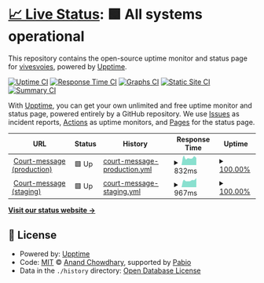 # [📈 Live Status](https://vivesvoies.github.io/court-message-uptime): <!--live status--> **🟩 All systems operational**

This repository contains the open-source uptime monitor and status page for [vivesvoies](https://vivesvoies.github.io/court-message-uptime), powered by [Upptime](https://github.com/upptime/upptime).

[![Uptime CI](https://github.com/vivesvoies/court-message-uptime/workflows/Uptime%20CI/badge.svg)](https://github.com/vivesvoies/court-message-uptime/actions?query=workflow%3A%22Uptime+CI%22)
[![Response Time CI](https://github.com/vivesvoies/court-message-uptime/workflows/Response%20Time%20CI/badge.svg)](https://github.com/vivesvoies/court-message-uptime/actions?query=workflow%3A%22Response+Time+CI%22)
[![Graphs CI](https://github.com/vivesvoies/court-message-uptime/workflows/Graphs%20CI/badge.svg)](https://github.com/vivesvoies/court-message-uptime/actions?query=workflow%3A%22Graphs+CI%22)
[![Static Site CI](https://github.com/vivesvoies/court-message-uptime/workflows/Static%20Site%20CI/badge.svg)](https://github.com/vivesvoies/court-message-uptime/actions?query=workflow%3A%22Static+Site+CI%22)
[![Summary CI](https://github.com/vivesvoies/court-message-uptime/workflows/Summary%20CI/badge.svg)](https://github.com/vivesvoies/court-message-uptime/actions?query=workflow%3A%22Summary+CI%22)

With [Upptime](https://upptime.js.org), you can get your own unlimited and free uptime monitor and status page, powered entirely by a GitHub repository. We use [Issues](https://github.com/vivesvoies/court-message-uptime/issues) as incident reports, [Actions](https://github.com/vivesvoies/court-message-uptime/actions) as uptime monitors, and [Pages](https://vivesvoies.github.io/court-message-uptime) for the status page.

<!--start: status pages-->
<!-- This summary is generated by Upptime (https://github.com/upptime/upptime) -->
<!-- Do not edit this manually, your changes will be overwritten -->
<!-- prettier-ignore -->
| URL | Status | History | Response Time | Uptime |
| --- | ------ | ------- | ------------- | ------ |
| <img alt="" src="https://icons.duckduckgo.com/ip3/court-message.fr.ico" height="13"> [Court-message (production)](https://court-message.fr) | 🟩 Up | [court-message-production.yml](https://github.com/vivesvoies/court-message-uptime/commits/HEAD/history/court-message-production.yml) | <details><summary><img alt="Response time graph" src="./graphs/court-message-production/response-time-week.png" height="20"> 832ms</summary><br><a href="https://vivesvoies.github.io/court-message-uptime/history/court-message-production"><img alt="Response time 897" src="https://img.shields.io/endpoint?url=https%3A%2F%2Fraw.githubusercontent.com%2Fvivesvoies%2Fcourt-message-uptime%2FHEAD%2Fapi%2Fcourt-message-production%2Fresponse-time.json"></a><br><a href="https://vivesvoies.github.io/court-message-uptime/history/court-message-production"><img alt="24-hour response time 866" src="https://img.shields.io/endpoint?url=https%3A%2F%2Fraw.githubusercontent.com%2Fvivesvoies%2Fcourt-message-uptime%2FHEAD%2Fapi%2Fcourt-message-production%2Fresponse-time-day.json"></a><br><a href="https://vivesvoies.github.io/court-message-uptime/history/court-message-production"><img alt="7-day response time 832" src="https://img.shields.io/endpoint?url=https%3A%2F%2Fraw.githubusercontent.com%2Fvivesvoies%2Fcourt-message-uptime%2FHEAD%2Fapi%2Fcourt-message-production%2Fresponse-time-week.json"></a><br><a href="https://vivesvoies.github.io/court-message-uptime/history/court-message-production"><img alt="30-day response time 825" src="https://img.shields.io/endpoint?url=https%3A%2F%2Fraw.githubusercontent.com%2Fvivesvoies%2Fcourt-message-uptime%2FHEAD%2Fapi%2Fcourt-message-production%2Fresponse-time-month.json"></a><br><a href="https://vivesvoies.github.io/court-message-uptime/history/court-message-production"><img alt="1-year response time 923" src="https://img.shields.io/endpoint?url=https%3A%2F%2Fraw.githubusercontent.com%2Fvivesvoies%2Fcourt-message-uptime%2FHEAD%2Fapi%2Fcourt-message-production%2Fresponse-time-year.json"></a></details> | <details><summary><a href="https://vivesvoies.github.io/court-message-uptime/history/court-message-production">100.00%</a></summary><a href="https://vivesvoies.github.io/court-message-uptime/history/court-message-production"><img alt="All-time uptime 99.98%" src="https://img.shields.io/endpoint?url=https%3A%2F%2Fraw.githubusercontent.com%2Fvivesvoies%2Fcourt-message-uptime%2FHEAD%2Fapi%2Fcourt-message-production%2Fuptime.json"></a><br><a href="https://vivesvoies.github.io/court-message-uptime/history/court-message-production"><img alt="24-hour uptime 100.00%" src="https://img.shields.io/endpoint?url=https%3A%2F%2Fraw.githubusercontent.com%2Fvivesvoies%2Fcourt-message-uptime%2FHEAD%2Fapi%2Fcourt-message-production%2Fuptime-day.json"></a><br><a href="https://vivesvoies.github.io/court-message-uptime/history/court-message-production"><img alt="7-day uptime 100.00%" src="https://img.shields.io/endpoint?url=https%3A%2F%2Fraw.githubusercontent.com%2Fvivesvoies%2Fcourt-message-uptime%2FHEAD%2Fapi%2Fcourt-message-production%2Fuptime-week.json"></a><br><a href="https://vivesvoies.github.io/court-message-uptime/history/court-message-production"><img alt="30-day uptime 100.00%" src="https://img.shields.io/endpoint?url=https%3A%2F%2Fraw.githubusercontent.com%2Fvivesvoies%2Fcourt-message-uptime%2FHEAD%2Fapi%2Fcourt-message-production%2Fuptime-month.json"></a><br><a href="https://vivesvoies.github.io/court-message-uptime/history/court-message-production"><img alt="1-year uptime 99.99%" src="https://img.shields.io/endpoint?url=https%3A%2F%2Fraw.githubusercontent.com%2Fvivesvoies%2Fcourt-message-uptime%2FHEAD%2Fapi%2Fcourt-message-production%2Fuptime-year.json"></a></details>
| <img alt="" src="https://icons.duckduckgo.com/ip3/alpha.court-message.fr.ico" height="13"> [Court-message (staging)](https://alpha.court-message.fr) | 🟩 Up | [court-message-staging.yml](https://github.com/vivesvoies/court-message-uptime/commits/HEAD/history/court-message-staging.yml) | <details><summary><img alt="Response time graph" src="./graphs/court-message-staging/response-time-week.png" height="20"> 967ms</summary><br><a href="https://vivesvoies.github.io/court-message-uptime/history/court-message-staging"><img alt="Response time 1046" src="https://img.shields.io/endpoint?url=https%3A%2F%2Fraw.githubusercontent.com%2Fvivesvoies%2Fcourt-message-uptime%2FHEAD%2Fapi%2Fcourt-message-staging%2Fresponse-time.json"></a><br><a href="https://vivesvoies.github.io/court-message-uptime/history/court-message-staging"><img alt="24-hour response time 984" src="https://img.shields.io/endpoint?url=https%3A%2F%2Fraw.githubusercontent.com%2Fvivesvoies%2Fcourt-message-uptime%2FHEAD%2Fapi%2Fcourt-message-staging%2Fresponse-time-day.json"></a><br><a href="https://vivesvoies.github.io/court-message-uptime/history/court-message-staging"><img alt="7-day response time 967" src="https://img.shields.io/endpoint?url=https%3A%2F%2Fraw.githubusercontent.com%2Fvivesvoies%2Fcourt-message-uptime%2FHEAD%2Fapi%2Fcourt-message-staging%2Fresponse-time-week.json"></a><br><a href="https://vivesvoies.github.io/court-message-uptime/history/court-message-staging"><img alt="30-day response time 989" src="https://img.shields.io/endpoint?url=https%3A%2F%2Fraw.githubusercontent.com%2Fvivesvoies%2Fcourt-message-uptime%2FHEAD%2Fapi%2Fcourt-message-staging%2Fresponse-time-month.json"></a><br><a href="https://vivesvoies.github.io/court-message-uptime/history/court-message-staging"><img alt="1-year response time 1072" src="https://img.shields.io/endpoint?url=https%3A%2F%2Fraw.githubusercontent.com%2Fvivesvoies%2Fcourt-message-uptime%2FHEAD%2Fapi%2Fcourt-message-staging%2Fresponse-time-year.json"></a></details> | <details><summary><a href="https://vivesvoies.github.io/court-message-uptime/history/court-message-staging">100.00%</a></summary><a href="https://vivesvoies.github.io/court-message-uptime/history/court-message-staging"><img alt="All-time uptime 99.98%" src="https://img.shields.io/endpoint?url=https%3A%2F%2Fraw.githubusercontent.com%2Fvivesvoies%2Fcourt-message-uptime%2FHEAD%2Fapi%2Fcourt-message-staging%2Fuptime.json"></a><br><a href="https://vivesvoies.github.io/court-message-uptime/history/court-message-staging"><img alt="24-hour uptime 100.00%" src="https://img.shields.io/endpoint?url=https%3A%2F%2Fraw.githubusercontent.com%2Fvivesvoies%2Fcourt-message-uptime%2FHEAD%2Fapi%2Fcourt-message-staging%2Fuptime-day.json"></a><br><a href="https://vivesvoies.github.io/court-message-uptime/history/court-message-staging"><img alt="7-day uptime 100.00%" src="https://img.shields.io/endpoint?url=https%3A%2F%2Fraw.githubusercontent.com%2Fvivesvoies%2Fcourt-message-uptime%2FHEAD%2Fapi%2Fcourt-message-staging%2Fuptime-week.json"></a><br><a href="https://vivesvoies.github.io/court-message-uptime/history/court-message-staging"><img alt="30-day uptime 100.00%" src="https://img.shields.io/endpoint?url=https%3A%2F%2Fraw.githubusercontent.com%2Fvivesvoies%2Fcourt-message-uptime%2FHEAD%2Fapi%2Fcourt-message-staging%2Fuptime-month.json"></a><br><a href="https://vivesvoies.github.io/court-message-uptime/history/court-message-staging"><img alt="1-year uptime 99.99%" src="https://img.shields.io/endpoint?url=https%3A%2F%2Fraw.githubusercontent.com%2Fvivesvoies%2Fcourt-message-uptime%2FHEAD%2Fapi%2Fcourt-message-staging%2Fuptime-year.json"></a></details>

<!--end: status pages-->

[**Visit our status website →**](https://vivesvoies.github.io/court-message-uptime)

## 📄 License

- Powered by: [Upptime](https://github.com/upptime/upptime)
- Code: [MIT](./LICENSE) © [Anand Chowdhary](https://anandchowdhary.com), supported by [Pabio](https://pabio.com)
- Data in the `./history` directory: [Open Database License](https://opendatacommons.org/licenses/odbl/1-0/)
